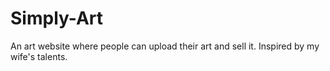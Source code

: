 # Simply-Art
An art website where people can upload their art and sell it. Inspired by my wife's talents. 
